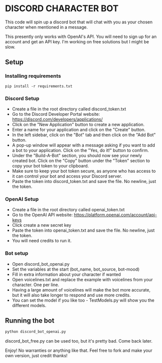 # DISCORD CHARACTER BOT
This code will spin up a discord bot that will chat with you as your chosen character when mentioned in a message.

This presently only works with OpenAI's API.  You will need to sign up for an account and get an API key. I'm working on free solutions but I might be slow.

## Setup

### Installing requirements
```
pip install -r requirements.txt
```

### Discord Setup

- Create a file in the root directory called discord_token.txt
- Go to the Discord Developer Portal website: https://discord.com/developers/applications/
- Click on the "New Application" button to create a new application.
- Enter a name for your application and click on the "Create" button.
- In the left sidebar, click on the "Bot" tab and then click on the "Add Bot" button.
- A pop-up window will appear with a message asking if you want to add a bot to your application. Click on the "Yes, do it!" button to confirm.
- Under the "Build-A-Bot" section, you should now see your newly created bot. Click on the "Copy" button under the  "Token" section to copy your bot token to your clipboard.
- Make sure to keep your bot token secure, as anyone who has access to it can control your bot and access your Discord server.
- Paste the token into discord_token.txt and save the file. No newline, just the token.

### OpenAI Setup

- Create a file in the root directory called openai_token.txt
- Go to the OpenAI API website: https://platform.openai.com/account/api-keys
- Click create a new secret key
- Paste the token into openai_token.txt and save the file. No newline, just the token.
- You will need credits to run it.

### Bot setup

- Open discord_bot_openai.py
- Set the variables at the start (bot_name, bot_source, bot-mood)
- Fill in extra information about your character if wanted
- Open voicelines.txt and replace the example with voicelines from your character. One per line.
- Having a large amount of voicelines will make the bot more accurate, but it will also take longer to respond and use more credits.
- You can set the model if you like too - TestModels.py will show you the different models.

## Running the bot

```python
python discord_bot_openai.py
```
discord_bot_free.py can be used too, but it's pretty bad. Come back later.

Enjoy! No warranties or anything like that. Feel free to fork and make your own version, just credit thanks!

